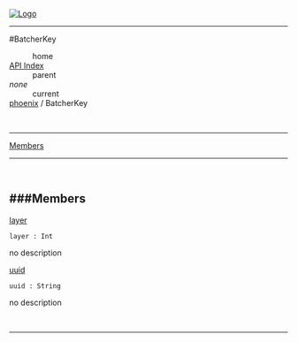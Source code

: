 
[![Logo](../../images/logo.png)](../../index.html)

---

#BatcherKey


&emsp;&emsp;&emsp;home   
[API Index](../../api/index.html#phoenix)   
&emsp;&emsp;&emsp;parent    
_none_   
&emsp;&emsp;&emsp;current    
[phoenix](./) / BatcherKey

<br/>

---


[Members](#Members)   


---

&nbsp;   

<a class="lift" name="Members" ></a>
###Members   
---
<a class="lift" name="layer" href="#layer">layer</a>



`layer : Int`

<span class="small_desc_flat"> no description </span>   

<a class="lift" name="uuid" href="#uuid">uuid</a>



`uuid : String`

<span class="small_desc_flat"> no description </span>   



&nbsp;
&nbsp;
&nbsp;

---  


&nbsp;   
&nbsp;   